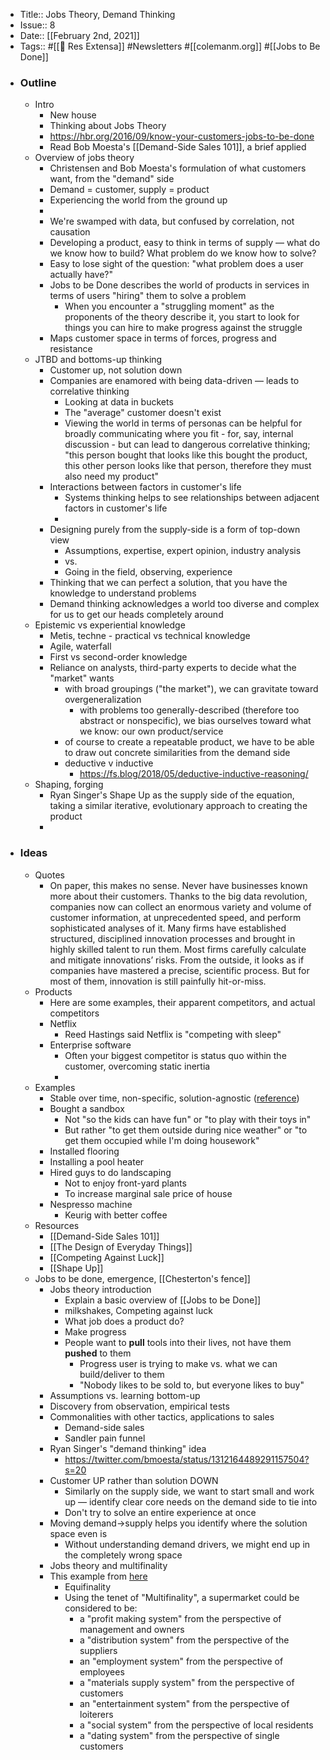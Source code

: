 - Title:: Jobs Theory, Demand Thinking
- Issue:: 8
- Date:: [[February 2nd, 2021]]
- Tags:: #[[📰 Res Extensa]] #Newsletters #[[colemanm.org]] #[[Jobs to Be Done]]
- ### Outline
    - Intro
        - New house
        - Thinking about Jobs Theory
        - https://hbr.org/2016/09/know-your-customers-jobs-to-be-done
        - Read Bob Moesta's [[Demand-Side Sales 101]], a brief applied 
    - Overview of jobs theory
        - Christensen and Bob Moesta's formulation of what customers want, from the "demand" side
        - Demand = customer, supply = product
        - Experiencing the world from the ground up
        - 
        - We're swamped with data, but confused by correlation, not causation
        - Developing a product, easy to think in terms of supply — what do we know how to build? What problem do we know how to solve?
        - Easy to lose sight of the question: "what problem does a user actually have?"
        - Jobs to be Done describes the world of products in services in terms of users "hiring" them to solve a problem
            - When you encounter a "struggling moment" as the proponents of the theory describe it, you start to look for things you can hire to make progress against the struggle
        - Maps customer space in terms of forces, progress and resistance
    - JTBD and bottoms-up thinking
        - Customer up, not solution down
        - Companies are enamored with being data-driven — leads to correlative thinking
            - Looking at data in buckets
            - The "average" customer doesn't exist
            - Viewing the world in terms of personas can be helpful for broadly communicating where you fit - for, say, internal discussion - but can lead to dangerous correlative thinking; "this person bought that looks like this bought the product, this other person looks like that person, therefore they must also need my product"
        - Interactions between factors in customer's life
            - Systems thinking helps to see relationships between adjacent factors in customer's life
            - 
        - Designing purely from the supply-side is a form of top-down view
            - Assumptions, expertise, expert opinion, industry analysis
            - vs.
            - Going in the field, observing, experience
        - Thinking that we can perfect a solution, that you have the knowledge to understand problems
        - Demand thinking acknowledges a world too diverse and complex for us to get our heads completely around
    - Epistemic vs experiential knowledge
        - Metis, techne - practical vs technical knowledge
        - Agile, waterfall
        - First vs second-order knowledge
        - Reliance on analysts, third-party experts to decide what the "market" wants
            - with broad groupings ("the market"), we can gravitate toward overgeneralization
                - with problems too generally-described (therefore too abstract or nonspecific), we bias ourselves toward what we know: our own product/service
            - of course to create a repeatable product, we have to be able to draw out concrete similarities from the demand side
            - deductive v inductive
                - https://fs.blog/2018/05/deductive-inductive-reasoning/
    - Shaping, forging
        - Ryan Singer's Shape Up as the supply side of the equation, taking a similar iterative, evolutionary approach to creating the product
        - 
- ### Ideas
    - Quotes
        - On paper, this makes no sense. Never have businesses known more about their customers. Thanks to the big data revolution, companies now can collect an enormous variety and volume of customer information, at unprecedented speed, and perform sophisticated analyses of it. Many firms have established structured, disciplined innovation processes and brought in highly skilled talent to run them. Most firms carefully calculate and mitigate innovations’ risks. From the outside, it looks as if companies have mastered a precise, scientific process. But for most of them, innovation is still painfully hit-or-miss.
    - Products
        - Here are some examples, their apparent competitors, and actual competitors
        - Netflix
            - Reed Hastings said Netflix is "competing with sleep"
        - Enterprise software
            - Often your biggest competitor is status quo within the customer, overcoming static inertia
            - 
    - Examples
        - Stable over time, non-specific, solution-agnostic ([reference](https://brianrhea.com/jobs-to-be-done-examples))
        - Bought a sandbox
            - Not "so the kids can have fun" or "to play with their toys in"
            - But rather "to get them outside during nice weather" or "to get them occupied while I'm doing housework"
        - Installed flooring
        - Installing a pool heater
        - Hired guys to do landscaping
            - Not to enjoy front-yard plants
            - To increase marginal sale price of house
        - Nespresso machine
            - Keurig with better coffee
    - Resources
        - [[Demand-Side Sales 101]]
        - [[The Design of Everyday Things]]
        - [[Competing Against Luck]]
        - [[Shape Up]]
    - Jobs to be done, emergence, [[Chesterton's fence]]
        - Jobs theory introduction
            - Explain a basic overview of [[Jobs to be Done]]
            - milkshakes, Competing against luck
            - What job does a product do?
            - Make progress
            - People want to __pull__ tools into their lives, not have them __pushed__ to them
                - Progress user is trying to make vs. what we can build/deliver to them
                - "Nobody likes to be sold to, but everyone likes to buy"
        - Assumptions vs. learning bottom-up
        - Discovery from observation, empirical tests
        - Commonalities with other tactics, applications to sales
            - Demand-side sales
            - Sandler pain funnel
        - Ryan Singer's "demand thinking" idea
            - https://twitter.com/bmoesta/status/1312164489291157504?s=20
        - Customer UP rather than solution DOWN
            - Similarly on the supply side, we want to start small and work up — identify clear core needs on the demand side to tie into 
            - Don't try to solve an entire experience at once
        - Moving demand->supply helps you identify where the solution space even is
            - Without understanding demand drivers, we might end up in the completely wrong space
        - Jobs theory and multifinality
        - This example from [here](http://environment-ecology.com/general-systems-theory/379-systems-thinking.html)
            - Equifinality
            - Using the tenet of "Multifinality", a supermarket could be considered to be:
                - a "profit making system" from the perspective of management and owners
                - a "distribution system" from the perspective of the suppliers
                - an "employment system" from the perspective of employees
                - a "materials supply system" from the perspective of customers
                - an "entertainment system" from the perspective of loiterers
                - a "social system" from the perspective of local residents
                - a "dating system" from the perspective of single customers
